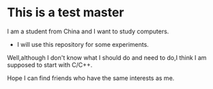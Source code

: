 # This is a test master

I am a student from China and I want to study computers.

- I will use this repository for some experiments.

Well,although I don't know what I should do and need to do,I think I am supposed to start with C/C++.

Hope I can find friends who have the same interests as me.
